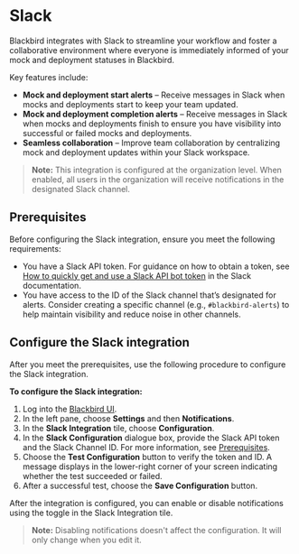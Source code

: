 # Slack

Blackbird integrates with Slack to streamline your workflow and foster a collaborative environment where everyone is immediately informed of your mock and deployment statuses in Blackbird.

Key features include:

* **Mock and deployment start alerts** – Receive messages in Slack when mocks and deployments start to keep your team updated.
* **Mock and deployment completion alerts** – Receive messages in Slack when mocks and deployments finish to ensure you have visibility into successful or failed mocks and deployments.
* **Seamless collaboration** – Improve team collaboration by centralizing mock and deployment updates within your Slack workspace.

> **Note:** This integration is configured at the organization level. When enabled, all users in the organization will receive notifications in the designated Slack channel.

## Prerequisites

Before configuring the Slack integration, ensure you meet the following requirements:

* You have a Slack API token. For guidance on how to obtain a token, see [How to quickly get and use a Slack API bot token](https://api.slack.com/tutorials/tracks/getting-a-token) in the Slack documentation.
* You have access to the ID of the Slack channel that’s designated for alerts. Consider creating a specific channel (e.g., `#blackbird-alerts`) to help maintain visibility and reduce noise in other channels.

## Configure the Slack integration

After you meet the prerequisites, use the following procedure to configure the Slack integration.

**To configure the Slack integration:**

1. Log into the [Blackbird UI](https://blackbird.a8r.io).
2. In the left pane, choose **Settings** and then **Notifications**.
3. In the **Slack Integration** tile, choose **Configuration**.
4. In the **Slack Configuration** dialogue box, provide the Slack API token and the Slack Channel ID. For more information, see [Prerequisites](slack.md#prerequisites).
5. Choose the **Test Configuration** button to verify the token and ID. A message displays in the lower-right corner of your screen indicating whether the test succeeded or failed.
6. After a successful test, choose the **Save Configuration** button.

After the integration is configured, you can enable or disable notifications using the toggle in the Slack Integration tile.

> **Note:** Disabling notifications doesn't affect the configuration. It will only change when you edit it.
